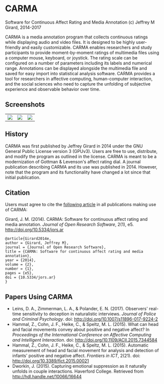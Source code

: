 # CARMA
Software for Continuous Affect Rating and Media Annotation
(c) Jeffrey M Girard, 2014-2017

CARMA is a media annotation program that collects continuous ratings while displaying audio and video files. It is designed to be highly user-friendly and easily customizable. CARMA enables researchers and study participants to provide moment-by-moment ratings of multimedia files using a computer mouse, keyboard, or joystick. The rating scale can be configured on a number of parameters including its labels and numerical range. Annotations can be displayed alongside the multimedia file and saved for easy import into statistical analysis software. CARMA provides a tool for researchers in affective computing, human-computer interaction, and the social sciences who need to capture the unfolding of subjective experience and observable behavior over time.

## Screenshots
<table width="100%">
<tr>
<td width="33%"><a href="http://i.imgur.com/rnCsBQ7.png"><img src="http://i.imgur.com/rnCsBQ7.png" /></a></td>
<td width="33%"><a href="http://i.imgur.com/tWrDJPn.png"><img src="http://i.imgur.com/tWrDJPn.png" /></a></td>
<td width="33%"><a href="http://i.imgur.com/aL2m8lC.png"><img src="http://i.imgur.com/aL2m8lC.png" /></a></td>
</tr>
</table>

## History
CARMA was first published by Jeffrey Girard in 2014 under the GNU General Public License version 3 (GPUv3). Users are free to use, distribute, and modify the program as outlined in the license. CARMA is meant to be a modernization of Gottman & Levenson's affect rating dial. A journal publication describing CARMA and its use was published in 2014. However, note that the program and its functionality have changed a lot since that initial publication.

## Citation
Users must agree to cite the [following article](http://openresearchsoftware.metajnl.com/articles/10.5334/jors.ar/) in all publications making use of CARMA:

Girard, J. M. (2014). CARMA: Software for continuous affect rating and media annotation. *Journal of Open Research Software*, 2(1), e5. http://doi.org/10.5334/jors.ar

```
@article{Girard2014e,
author = {Girard, Jeffrey M},
journal = {Journal of Open Research Software},
title = {CARMA: Software for continuous affect rating and media annotation},
year = {2014},
volume = {2},
number = {1},
pages = {e5},
doi = {10.5334/jors.ar}
}
```

## Papers Using CARMA
* Leins, D. A., Zimmerman, L. A., & Polander, E. N. (2017). Observers' real-time sensitivity to deception in naturalistic interviews. *Journal of Police and Criminal Psychology*. doi: <http://doi.org/10.1007/s11896-017-9224-2>
* Hammal, Z., Cohn, J. F., Heike, C., & Speltz, M. L. (2015). What can head and facial movements convey about positive and negative affect? In *Proceedings of the International Conference on Affective Computing and Intelligent Interaction*. doi: <http://doi.org/10.1109/ACII.2015.7344584>
* Hammal, Z., Cohn, J. F., Heike, C., & Speltz, M. L. (2015). Automatic measurement of head and facial movement for analysis and detection of infants' positive and negative affect. *Frontiers in ICT*, 2(21). doi: <http://doi.org/10.3389/fict.2015.00021>
* Dworkin, J. (2015). Capturing emotional suppression as it naturally unfolds in couple interactions. Haverford College. Retrieved from <http://hdl.handle.net/10066/16644>

